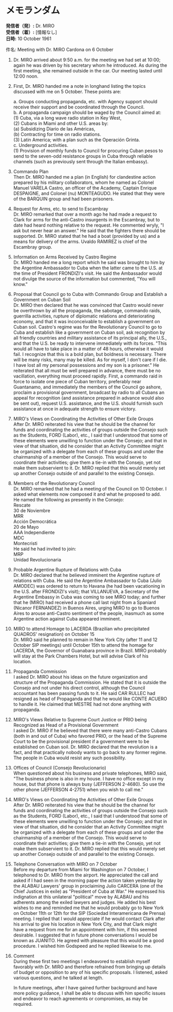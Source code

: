 # メモランダム

**発信者（発）:** Dr. MIRO  
**受信者（着）:** [情報なし]  
**日時:** 10 October 1961  

件名: Meeting with Dr. MIRO Cardona on 6 October

1. Dr. MIRO arrived about 9:50 a.m. for the meeting we had set at 10:00; again he was driven by his secretary whom he introduced. As during the first meeting, she remained outside in the car. Our meeting lasted until 12:00 noon.

2. First, Dr. MIRO handed me a note in longhand listing the topics discussed with me on 5 October. These points are:

   a. Groups conducting propaganda, etc. with Agency support should receive their support and be coordinated through the Council.  
   b. A propaganda campaign should be waged by the Council aimed at:  
      (1) Cuba, via a long wave radio station in Key West,  
      (2) Cubans in Miami and other U.S. areas by:  
         (a) Subsidizing Diario de las Américas,  
         (b) Contracting for time on radio stations.  
   (3) Latin America; with a plan such as the Operación Grinta.  
   c. Underground activities.  
      (1) Provision of monthly funds to Council for procuring Cuban pesos to send to the seven-odd resistance groups in Cuba through reliable channels (such as previously sent through the Italian embassy).

3. Commando Plan  
   Then Dr. MIRO handed me a plan (in English) for clandestine action prepared by his military collaborators, whom he named as Colonel Manuel VARELA Castro, an officer of the Academy, Captain Enrique DESPAIGNE, and Colonel (nu) MONTEAGUDO. He stated that they were of the BARQUIN group and had been prisoners.

4. Request for Arms, etc. to send to Escambray  
   Dr. MIRO remarked that over a month ago he had made a request to Clark for arms for the anti-Castro insurgents in the Escambray, but to date had heard nothing relative to the request. He commented wryly, "I ask but never hear an answer." He said that the fighters there should be supported. Dr. MIRO stated that he had a boat (provided by us) and a means for delivery of the arms. Uvaldo RAMIREZ is chief of the Escambray group.

5. Information on Arms Received by Castro Regime  
   Dr. MIRO handed me a long report which he said was brought to him by the Argentine Ambassador to Cuba when the latter came to the U.S. at the time of President FRONDIZI's visit. He said the Ambassador would not divulge the source of the information but commented, "You will know."

6. Proposal that Council go to Cuba with Commando Group and Establish a Government on Cuban Soil  
   Dr. MIRO then declared that he was convinced that Castro would never be overthrown by all the propaganda, the sabotage, commando raids, guerrilla activities, rupture of diplomatic relations and deteriorating economy, and that it was inconceivable to establish a government on Cuban soil. Castro's regime was for the Revolutionary Council to go to Cuba and establish like a government on Cuban soil, ask recognition by all friendly countries and military assistance of its principal ally, the U.S., and that the U.S. be ready to intervene immediately with its forces. "This would all have to take place in a matter of 48 hours, otherwise it would fail. I recognize that this is a bold plan, but boldness is necessary. There will be many risks, many may be killed. As for myself, I don't care if I die. I have lost all my personal possessions and my son is a prisoner." He reiterated that all must be well prepared in advance, there must be no vacillation, everything must proceed rapidly. First, a commando raid in force to isolate one piece of Cuban territory, preferably near Guantanamo, and immediately the members of the Council go ashore, proclaim a provisional government, broadcast by radio to all Cubans an appeal for recognition (and assistance prepared in advance would also be sent out), request U.S. assistance, and the U.S. should furnish such assistance at once in adequate strength to ensure victory.

7. MIRO's Views on Coordinating the Activities of Other Exile Groups  
   After Dr. MIRO reiterated his view that he should be the channel for funds and coordinating the activities of groups outside the Consejo such as the Students, FORD (Labor), etc., I said that I understood that some of these elements were unwilling to function under the Consejo; and that in view of that situation, did he consider that an Activity Committee might be organized with a delegate from each of these groups and under the chairmanship of a member of the Consejo. This would serve to coordinate their activities; give them a tie-in with the Consejo, yet not make them subservient to it. Dr. MIRO replied that this would merely set up another Consejo outside of and parallel to the existing Consejo.

8. Members of the Revolutionary Council  
   Dr. MIRO remarked that he had a meeting of the Council on 10 October. I asked what elements now composed it and what he proposed to add. He named the following as presently in the Consejo:  
   Rescate  
   30 de Noviembre  
   MRR  
   Acción Democrática  
   20 de Mayo  
   AAA Independiente  
   MDC  
   Montecristi  
   He said he had invited to join:  
   MRP  
   Unidad Revolucionaria  

9. Probable Argentine Rupture of Relations with Cuba  
   Dr. MIRO declared that he believed imminent the Argentine rupture of relations with Cuba. He said the Argentine Ambassador to Cuba (Julio AMODEC) was ordered to return to Havana (he had been vacationing in the U.S. after FRONDIZI's visit); that VILLANUEVA, a Secretary of the Argentine Embassy in Cuba was coming to see MIRO today; and further that he (MIRO) had received a phone call last night from a Spaniard (Nicanor FERNANDEZ) in Buenos Aires, urging MIRO to go to Buenos Aires to arouse anti-Castro sentiment of the people, inasmuch as some Argentine action against Cuba appeared imminent.

10. MIRO to attend Homage to LACERDA (Brazilian who precipitated QUADROS' resignation) on October 15  
    Dr. MIRO said he planned to remain in New York City (after 11 and 12 October SIP meetings) until October 15th to attend the homage for LACERDA, the Governor of Guanabara province in Brazil. MIRO probably will stay at the Park Chambers Hotel, but will advise Clark of his location.

11. Propaganda Commission  
    I asked Dr. MIRO about his ideas on the future organization and structure of the Propaganda Commission. He stated that it is outside the Consejo and not under his direct control, although the Council accountant has been passing funds to it. He said CAR RULLEC had resigned as head of Propaganda and that he would like CONTE ACUERO to handle it. He claimed that MESTRE had not done anything with propaganda.

12. MIRO's Views Relative to Supreme Court Justice or PRIO being Recognized as Head of a Provisional Government  
    I asked Dr. MIRO if he believed that there were many anti-Castro Cubans (both in and out of Cuba) who favored PRIO, or the head of the Supreme Court to be the provisional president if a government were to be established on Cuban soil. Dr. MIRO declared that the revolution is a fact, and that practically nobody wants to go back to any former regime. The people in Cuba would resist any such possibility.

13. Offices of Council (Consejo Revolucionario)  
    When questioned about his business and private telephones, MIRO said, "The business phone is also in my house. I have no office except in my house, but that phone is always busy (JEFFERSON 2-4680). So use the other phone (JEFFERSON 4-2751) when you wish to call me."

14. MIRO's Views on Coordinating the Activities of Other Exile Groups  
    After Dr. MIRO reiterated his view that he should be the channel for funds and coordinating the activities of groups outside the Consejo such as the Students, FORD (Labor), etc., I said that I understood that some of these elements were unwilling to function under the Consejo; and that in view of that situation, did he consider that an Activity Committee might be organized with a delegate from each of these groups and under the chairmanship of a member of the Consejo. This would serve to coordinate their activities; give them a tie-in with the Consejo, yet not make them subservient to it. Dr. MIRO replied that this would merely set up another Consejo outside of and parallel to the existing Consejo.

15. Telephone Conversation with MIRO on 7 October  
    Before my departure from Miami for Washington on 7 October, I telephoned to Dr. MIRO from the airport. He appreciated the call and asked if I had seen in the morning paper the action taken yesterday by the ALABAU Lawyers' group in proclaiming Julio CARCERA (one of the Chief Justices in exile) as "President of Cuba at War." He expressed his indignation at this unilateral "political" move by ALABAU and his adherents among the exiled lawyers and judges. He added his best wishes to me and reminded me that he would probably go to New York on October 11th or 12th for the SIP (Sociedad Interamericana de Prensa) meeting. I replied that I would appreciate if he would contact Clark after his arrival to give his location in New York City, and that Clark might have a request from me for an appointment with him, if this seemed desirable. I suggested that in future phone conversations I would be known as JUANITO. He agreed with pleasure that this would be a good procedure. I wished him Godspeed and he replied likewise to me.

16. Comment  
    During these first two meetings I endeavored to establish myself favorably with Dr. MIRO and therefore refrained from bringing up details of budget or opposition to any of his specific proposals. I listened, asked various questions, and he talked at length.

    In future meetings, after I have gained further background and have more policy guidance, I shall be able to discuss with him specific issues and endeavor to reach agreements or compromises, as may be required.